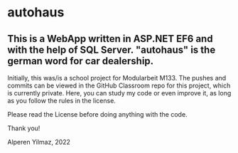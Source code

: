 # autohaus
## This is a WebApp written in ASP.NET EF6 and with the help of SQL Server. "autohaus" is the german word for car dealership.

Initially, this was/is a school project for Modularbeit M133. The pushes and commits can be viewed in the GitHub Classroom repo for this project, which is currently private. Here, you can study my code or even improve it, as long as you follow the rules in the license.

Please read the License before doing anything with the code.

Thank you!

Alperen Yilmaz, 2022
